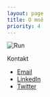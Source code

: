 ```yaml
---
layout: page
title: O mně
priority: 4
---
```


![Run](/public/engeneer.jpg "Profilovka")


Kontakt

* [Email](mailto:vladimir.mezera@gmail.com)
* [LinkedIn](https://www.linkedin.com/in/vladimirmezera)
* [Twitter](https://twitter.com/vladimirmezera)


 

